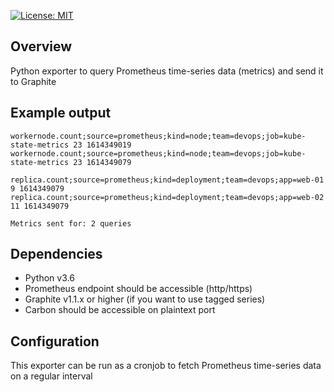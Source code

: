 [![License: MIT](https://img.shields.io/badge/License-MIT-blue.svg)](https://opensource.org/licenses/MIT)

## Overview
Python exporter to query Prometheus time-series data (metrics) and send it to Graphite

## Example output
```
workernode.count;source=prometheus;kind=node;team=devops;job=kube-state-metrics 23 1614349019
workernode.count;source=prometheus;kind=node;team=devops;job=kube-state-metrics 23 1614349079

replica.count;source=prometheus;kind=deployment;team=devops;app=web-01 9 1614349079
replica.count;source=prometheus;kind=deployment;team=devops;app=web-02 11 1614349079

Metrics sent for: 2 queries
```

## Dependencies
- Python v3.6
- Prometheus endpoint should be accessible (http/https)
- Graphite v1.1.x or higher (if you want to use tagged series)
- Carbon should be accessible on plaintext port

## Configuration
This exporter can be run as a cronjob to fetch Prometheus time-series data on a regular interval